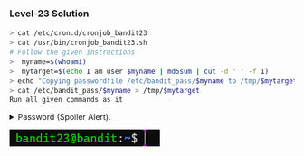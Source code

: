 ### Level-23 Solution
```bash
> cat /etc/cron.d/cronjob_bandit23
> cat /usr/bin/cronjob_bandit23.sh
# Follow the given instructions
>  myname=$(whoami)
>  mytarget=$(echo I am user $myname | md5sum | cut -d ' ' -f 1)
> echo "Copying passwordfile /etc/bandit_pass/$myname to /tmp/$mytarget"
> cat /etc/bandit_pass/$myname > /tmp/$mytarget
Run all given commands as it
```

<p>
<details>
<summary>Password (Spoiler Alert).</summary>
<pre><code></code>QYw0Y2aiA672PsMmh9puTQuhoz8SyR2G</pre>
</details>
</p>

![cmd output](image.png)